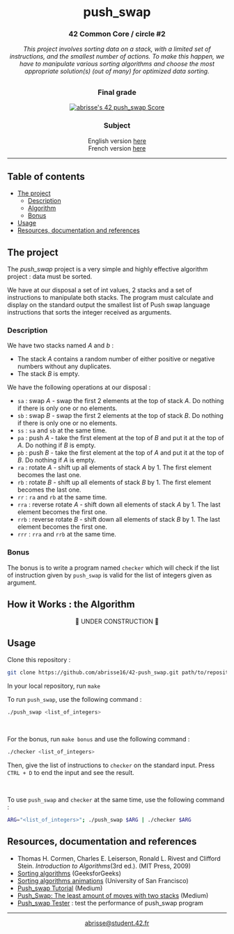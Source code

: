 <div align=center>

# push_swap

### 42 Common Core / circle #2
<i>This project involves sorting data on a stack, with a limited set of instructions, and the smallest number of actions. To make this happen, we have to manipulate various sorting algorithms and choose the most appropriate solution(s) (out of many) for optimized data sorting.</i>

##

### Final grade
[![abrisse's 42 push_swap Score](https://badge42.vercel.app/api/v2/cl1rqvecz002109l7rv0oprry/project/2620561)](https://github.com/JaeSeoKim/badge42)

### Subject
English version [here](https://cdn.intra.42.fr/pdf/pdf/90131/en.subject.pdf)
<br>
French version [here](https://cdn.intra.42.fr/pdf/pdf/90132/fr.subject.pdf)

</div>

---

## Table of contents

- [The project](#the-project)
	- [Description](#description)
	- [Algorithm](#algorithm)
	- [Bonus](#bonus)
- [Usage](#usage)
- [Resources, documentation and references](#resources-documentation-and-references)

## The project

The <i>push_swap</i> project is a very simple and highly effective algorithm project : data must be sorted.

We have at our disposal a set of int values, 2 stacks and a set of instructions to manipulate both stacks. The program must calculate and display on the standard output the smallest list of Push swap language instructions that sorts the integer received as arguments.

### Description

We have two stacks named <i>A</i> and <i>b</i> :
- The stack <i>A</i> contains a random number of either positive or negative numbers without any duplicates.
- The stack <i>B</i> is empty.

We have the following operations at our disposal :
- `sa` : swap <i>A</i> - swap the first 2 elements at the top of stack <i>A</i>. Do nothing if there is only one or no elements.
- `sb` : swap <i>B</i> - swap the first 2 elements at the top of stack <i>B</i>. Do nothing if there is only one or no elements.
- `ss` : `sa` and `sb` at the same time.
- `pa` : push <i>A</i> - take the first element at the top of <i>B</i> and put it at the top of <i>A</i>. Do nothing if <i>B</i> is empty.
- `pb` : push <i>B</i> - take the first element at the top of <i>A</i> and put it at the top of <i>B</i>. Do nothing if <i>A</i> is empty.
- `ra` : rotate <i>A</i> - shift up all elements of stack <i>A</i> by 1. The first element becomes the last one.
- `rb` : rotate <i>B</i> - shift up all elements of stack <i>B</i> by 1. The first element becomes the last one.
- `rr` : `ra` and `rb` at the same time.
- `rra` : reverse rotate <i>A</i> - shift down all elements of stack <i>A</i> by 1. The last element becomes the first one.
- `rrb` : reverse rotate <i>B</i> - shift down all elements of stack <i>B</i> by 1. The last element becomes the first one.
- `rrr` : `rra` and `rrb` at the same time.

### Bonus

The bonus is to write a program named `checker` which will check if the list of instruction given by `push_swap` is valid for the list of integers given as argument.


## How it Works : the Algorithm

<p align=center>
	🚧 UNDER CONSTRUCTION 🚧
</p>

## Usage

Clone this repository :

```sh
git clone https://github.com/abrisse16/42-push_swap.git path/to/repository
```

In your local repository, run `make`

To run `push_swap`, use the following command :

```sh
./push_swap <list_of_integers>
```

<br>

For the bonus, run `make bonus` and use the following command :

```sh
./checker <list_of_integers>
```

Then, give the list of instructions to `checker` on the standard input. Press `CTRL + D` to end the input and see the result.

<br>

To use `push_swap` and `checker` at the same time, use the following command :

```sh
ARG="<list_of_integers>"; ./push_swap $ARG | ./checker $ARG
```

## Resources, documentation and references

- Thomas H. Cormen, Charles E. Leiserson, Ronald L. Rivest and Clifford Stein. <i>Introduction to Algorithms</i>(3rd ed.). (MIT Press, 2009)
- [Sorting algorithms](https://www.geeksforgeeks.org/sorting-algorithms/) (GeeksforGeeks)
- [Sorting algorithms animations](https://www.cs.usfca.edu/~galles/visualization/ComparisonSort.html) (University of San Francisco)
- [Push_swap Tutorial](https://medium.com/nerd-for-tech/push-swap-tutorial-fa746e6aba1e) (Medium)
- [Push_Swap: The least amount of moves with two stacks](https://medium.com/@jamierobertdawson/push-swap-the-least-amount-of-moves-with-two-stacks-d1e76a71789a) (Medium)
- [Push_swap Tester](https://github.com/louisabricot/push_swap_tester) : test the performance of push_swap program

---
<div align=center>
	<a href="mailto:abrisse@student.42.fr">abrisse@student.42.fr</a>
</div>